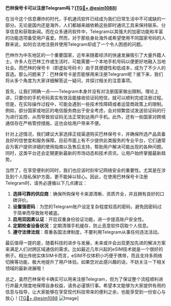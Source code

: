 **巴林保号卡可以注册Telegram吗？[[TG💪+ @esim1088](https://t.me/s/esim1088)]**

在当今这个信息爆炸的时代，手机通讯软件已经成为我们日常生活中不可或缺的一部分。无论是国内还是海外，人们都越来越依赖这些即时通讯工具来保持联系、分享信息和获取新闻。而在众多通讯软件中，Telegram以其强大的加密功能和丰富的功能选项备受用户喜爱。然而，对于那些身处海外或希望使用不同国家号码的人群来说，如何合法地注册并使用Telegram却成了一个令人困惑的问题。

巴林作为中东地区的一个重要国家，近年来随着经济的快速发展吸引了大量外籍人士。许多人在巴林工作或生活时，可能需要一个本地手机号码以便更好地融入当地社会。而巴林的保号卡（即虚拟号码卡）由于其便捷性和低成本，成为了不少人的首选。那么问题来了：巴林保号卡是否能够用来注册Telegram呢？接下来，我们将从多个角度为大家详细解答这一疑问，并探讨相关的注意事项。

首先，让我们明确一点——Telegram本身并没有对注册国家做出限制。理论上讲，只要你的手机号码真实有效且能接收验证码短信，就可以顺利完成注册过程。但是，在实际操作过程中，可能会遇到一些技术性障碍或者运营商政策上的限制。例如，部分国家或地区的电信服务商出于安全考虑，会对频繁尝试发送验证码的行为进行监控，从而导致验证码无法正常到达用户手机。此外，还有一些国家对跨境通信存在严格管控措施，这也会给用户带来不便。

针对上述情况，我们建议大家选择正规渠道购买巴林保号卡，并确保所选产品具备良好的信誉度和服务保障。目前市面上有不少提供此类服务的专业平台，它们通常会为客户提供详细的使用指南以及售后支持，帮助用户解决可能出现的各种问题。同时，这类平台还会定期更新最新的市场动态和技术资讯，让用户始终掌握最新趋势。

当然了，在享受便利的同时，我们也应该时刻牢记网络安全的重要性。尤其是在涉及到个人隐私保护方面，更不能掉以轻心。因此，在使用巴林保号卡注册Telegram时，请务必遵循以下几点建议：

1. **选择可靠的供应商**：确保所购保号卡来源清晰、资质齐全，并且拥有良好的口碑评价。
2. **设置强密码**：为您的Telegram账户设定复杂程度较高的密码，避免因密码过于简单而导致账号被盗。
3. **启用双因素认证**：开启双重身份验证功能，进一步提高账户安全性。
4. **定期检查设备状况**：定期清理手机缓存，防止恶意软件窃取个人信息。
5. **遵守法律法规**：尊重各国法律制度，不要利用Telegram从事任何违法活动。

最后值得一提的是，随着科技的进步与发展，未来或许会出现更加先进的解决方案来满足人们对跨区域通信的需求。比如最近几年兴起的eSIM技术就是一个很好的例子。相比传统实体SIM卡而言，eSIM不仅体积小巧便于携带，而且支持多网络切换等功能，极大地提升了用户体验。如果您对此感兴趣的话，不妨关注一下相关领域的最新进展哦！

总之，虽然巴林保号卡确实可以用来注册Telegram，但为了保证整个流程顺利进行并最大限度地保障自身权益，请务必谨慎行事。希望本文能够为大家提供有用的信息与指导，让大家能够在享受现代科技带来的便利之余，也能享受到一份安心与放心！[[TG💪+ @esim1088](https://t.me/s/esim1088) ![Image](https://i.postimg.cc/4NQfJmqS/Snipaste-2025-05-13-00-14-12.png)]